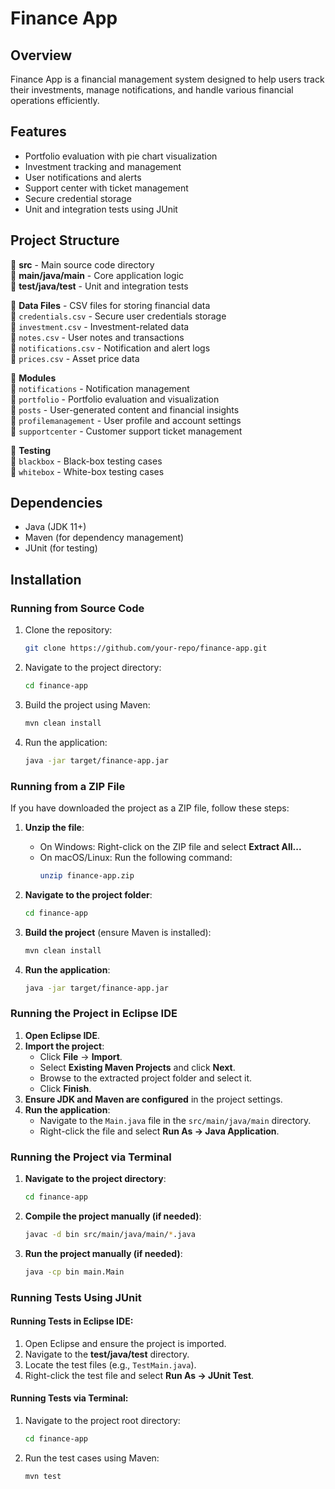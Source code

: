 # Finance App

## Overview
Finance App is a financial management system designed to help users track their investments, manage notifications, and handle various financial operations efficiently.

## Features
- Portfolio evaluation with pie chart visualization
- Investment tracking and management
- User notifications and alerts
- Support center with ticket management
- Secure credential storage
- Unit and integration tests using JUnit

## Project Structure
📂 **src** - Main source code directory  
   📂 **main/java/main** - Core application logic  
   📂 **test/java/test** - Unit and integration tests  

📂 **Data Files** - CSV files for storing financial data  
   📄 `credentials.csv` - Secure user credentials storage  
   📄 `investment.csv` - Investment-related data  
   📄 `notes.csv` - User notes and transactions  
   📄 `notifications.csv` - Notification and alert logs  
   📄 `prices.csv` - Asset price data  

📂 **Modules**  
   📂 `notifications` - Notification management  
   📂 `portfolio` - Portfolio evaluation and visualization  
   📂 `posts` - User-generated content and financial insights  
   📂 `profilemanagement` - User profile and account settings  
   📂 `supportcenter` - Customer support ticket management  

📂 **Testing**  
   📂 `blackbox` - Black-box testing cases  
   📂 `whitebox` - White-box testing cases  


## Dependencies
- Java (JDK 11+)
- Maven (for dependency management)
- JUnit (for testing)

## Installation

### Running from Source Code
1. Clone the repository:
   ```sh
   git clone https://github.com/your-repo/finance-app.git
   ```
2. Navigate to the project directory:
   ```sh
   cd finance-app
   ```
3. Build the project using Maven:
   ```sh
   mvn clean install
   ```
4. Run the application:
   ```sh
   java -jar target/finance-app.jar
   ```

### Running from a ZIP File
If you have downloaded the project as a ZIP file, follow these steps:

1. **Unzip the file**:  
   - On Windows: Right-click on the ZIP file and select **Extract All...**  
   - On macOS/Linux: Run the following command:
     ```sh
     unzip finance-app.zip
     ```

2. **Navigate to the project folder**:
   ```sh
   cd finance-app
   ```

3. **Build the project** (ensure Maven is installed):
   ```sh
   mvn clean install
   ```

4. **Run the application**:
   ```sh
   java -jar target/finance-app.jar
   ```

### Running the Project in Eclipse IDE
1. **Open Eclipse IDE**.
2. **Import the project**:
   - Click **File** → **Import**.
   - Select **Existing Maven Projects** and click **Next**.
   - Browse to the extracted project folder and select it.
   - Click **Finish**.
3. **Ensure JDK and Maven are configured** in the project settings.
4. **Run the application**:
   - Navigate to the `Main.java` file in the `src/main/java/main` directory.
   - Right-click the file and select **Run As → Java Application**.

### Running the Project via Terminal
1. **Navigate to the project directory**:
   ```sh
   cd finance-app
   ```
2. **Compile the project manually (if needed)**:
   ```sh
   javac -d bin src/main/java/main/*.java
   ```
3. **Run the project manually (if needed)**:
   ```sh
   java -cp bin main.Main
   ```

### Running Tests Using JUnit
#### Running Tests in Eclipse IDE:
1. Open Eclipse and ensure the project is imported.
2. Navigate to the **test/java/test** directory.
3. Locate the test files (e.g., `TestMain.java`).
4. Right-click the test file and select **Run As → JUnit Test**.

#### Running Tests via Terminal:
1. Navigate to the project root directory:
   ```sh
   cd finance-app
   ```
2. Run the test cases using Maven:
   ```sh
   mvn test
   ```
